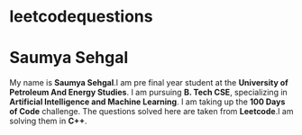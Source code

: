 # leetcodequestions
# Saumya Sehgal 
My name is **Saumya Sehgal**.I am pre final year student at the **University of Petroleum And Energy Studies**.
I am pursuing **B. Tech CSE**, specializing in **Artificial Intelligence and Machine Learning**.
I am taking up the **100 Days of Code** challenge. The questions solved here are taken from **Leetcode**.I am solving them in **C++**.
